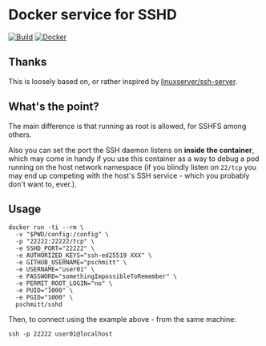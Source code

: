 # Docker service for SSHD

[![Build](https://github.com/pschmitt/docker-sshd/workflows/Build/badge.svg)](https://github.com/pschmitt/docker-sshd/actions?query=workflow%3ABuild)
[![Docker](https://img.shields.io/docker/pulls/pschmitt/sshd)](https://hub.docker.com/u/pschmitt/sshd)

## Thanks

This is loosely based on, or rather inspired by [linuxserver/ssh-server](https://github.com/linuxserver/docker-openssh-server).

## What's the point?

The main difference is that running as root is allowed, for SSHFS among others.

Also you can set the port the SSH daemon listens on **inside the container**, 
which may come in handy if you use this container as a way to debug a pod 
running on the host network namespace (if you blindly listen on `22/tcp` you 
may end up competing with the host's SSH service - which you probably don't 
want to, ever.).

## Usage

```shell
docker run -ti --rm \
  -v "$PWD/config:/config" \
  -p "22222:22222/tcp" \
  -e SSHD_PORT="22222" \
  -e AUTHORIZED_KEYS="ssh-ed25519 XXX" \
  -e GITHUB_USERNAME="pschmitt" \
  -e USERNAME="user01" \
  -e PASSWORD="somethingImpossibleToRemember" \
  -e PERMIT_ROOT_LOGIN="no" \
  -e PUID="1000" \
  -e PGID="1000" \
  pschmitt/sshd
```

Then, to connect using the example above - from the same machine:

```shell
ssh -p 22222 user01@localhost
```
